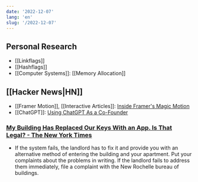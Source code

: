 ```yaml
---
date: '2022-12-07'
lang: 'en'
slug: '/2022-12-07'
---
```


## Personal Research

- [[Linkflags]]
- [[Hashflags]]
- [[Computer Systems]]: [[Memory Allocation]]

## [[Hacker News|HN]]

- [[Framer Motion]], [[Interactive Articles]]: [Inside Framer's Magic Motion](https://www.nan.fyi/magic-motion)
- [[ChatGPT]]: [Using ChatGPT As a Co-Founder](https://www.atomic14.com/2022/12/05/using-chatgpt-as-a-co-founder.html)

### [My Building Has Replaced Our Keys With an App. Is That Legal? - The New York Times](https://www.nytimes.com/2022/12/03/realestate/my-building-has-replaced-our-keys-with-an-app-is-that-legal.html)

- If the system fails, the landlord has to fix it and provide you with an alternative method of entering the building and your apartment. Put your complaints about the problems in writing. If the landlord fails to address them immediately, file a complaint with the New Rochelle bureau of buildings.
